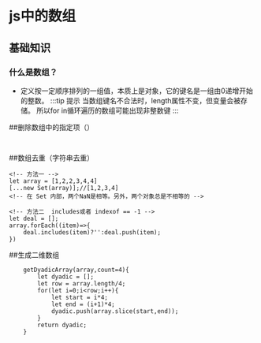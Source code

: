 # js中的数组
## 基础知识
### 什么是数组？
* 定义按一定顺序排列的一组值，本质上是对象，它的键名是一组由0递增开始的整数。
:::tip 提示
当数组键名不合法时，length属性不变，但变量会被存储。
所以for in循环遍历的数组可能出现非整数键
:::

##删除数组中的指定项（）
```


```
##数组去重（字符串去重）
```
<!-- 方法一 -->
let array = [1,2,2,3,4,4]
[...new Set(array)];//[1,2,3,4]
<!-- 在 Set 内部，两个NaN是相等。另外，两个对象总是不相等的 -->

<!-- 方法二  includes或者 indexof == -1 -->
let deal = [];
array.forEach((item)=>{
	deal.includes(item)?'':deal.push(item);
})
```

##生成二维数组
```
	getDyadicArray(array,count=4){
		let dyadic = [];
		let row = array.length/4;
		for(let i=0;i<row;i++){
			let start = i*4;
			let end = (i+1)*4;
			dyadic.push(array.slice(start,end));
		}
		return dyadic;
	}
```
